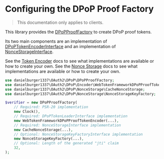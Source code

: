 # Configuring the DPoP Proof Factory

> This documentation only applies to clients.

This library provides the [DPoPProofFactory](../src/DPoPProofFactory.php) to create DPoP proof tokens.

Its two main components are an implementation of [DPoPTokenEncoderInterface](../src/Encoder/DPoPTokenEncoderInterface.php) and an implementation of [NonceStorageInterface](../src/NonceStorage/NonceStorageInterface.php).

See the [Token Encoder](token_encoder.md) docs to see what implementations are available or how to create your own.
See the [Nonce Storage](nonce_storage.md) docs to see what implementations are available or how to create your own.

```php
use danielburger1337\OAuth2\DPoP\DPoPProofFactory;
use danielburger1337\OAuth2\DPoP\Encoder\WebTokenFrameworkDPoPProofTokenEncoder;
use danielburger1337\OAuth2\DPoP\NonceStorage\CacheNonceStorage;
use danielburger1337\OAuth2\DPoP\NonceStorage\NonceStorageKeyFactory;

$verifier = new DPoPProofFactory(
    // Required: PSR-20 implementation
    new Clock(),
    // Required: DPoPTokenLoaderInterface implementation
    new WebTokenFrameworkDPoPProofTokenEncoder(...),
    // Required: NonceStorageInterface implementation
    new CacheNonceStorage(...),
    // Optional: NonceStorageKeyFactoryInterface implementation
    new NonceStorageKeyFactory(...),
    // Optional: Length of the generated "jti" claim
    32,
);
```
